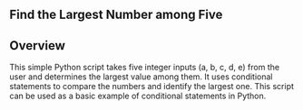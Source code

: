 ## Find the Largest Number among Five

## Overview

This simple Python script takes five integer inputs (a, b, c, d, e) from the user and determines the largest value among them. It uses conditional statements to compare the numbers and identify the largest one. This script can be used as a basic example of conditional statements in Python.
